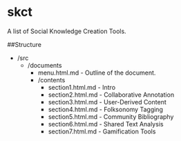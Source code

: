 skct
====

A list of Social Knowledge Creation Tools.

##Structure

* /src
  * /documents
    * menu.html.md - Outline of the document.
    * /contents
      * section1.html.md - Intro
      * section2.html.md - Collaborative Annotation
      * section3.html.md - User-Derived Content
      * section4.html.md - Folksonomy Tagging
      * section5.html.md - Community Bibliography
      * section6.html.md - Shared Text Analysis
      * section7.html.md - Gamification Tools